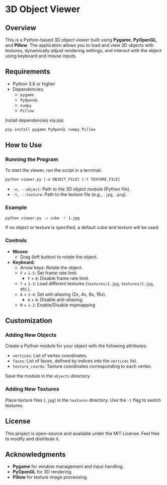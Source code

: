 
# 3D Object Viewer

## Overview

This is a Python-based 3D object viewer built using **Pygame**, **PyOpenGL**, and **Pillow**. The application allows you to load and view 3D objects with textures, dynamically adjust rendering settings, and interact with the object using keyboard and mouse inputs.

## Requirements

- Python 3.8 or higher
- Dependencies:
  - `pygame`
  - `PyOpenGL`
  - `numpy`
  - `Pillow`

Install dependencies via pip:

```bash
pip install pygame PyOpenGL numpy Pillow
```


## How to Use

### Running the Program

To start the viewer, run the script in a terminal:

```bash
python viewer.py [-o OBJECT_FILE] [-t TEXTURE_FILE]
```

- `-o, --object`: Path to the 3D object module (Python file).
- `-t, --texture`: Path to the texture file (e.g., `.jpg`, `.png`).

### Example

```bash
python viewer.py -o cube -t 1.jpg
```

If no object or texture is specified, a default cube and texture will be used.

### Controls

- **Mouse**:
  - Drag (left button) to rotate the object.
- **Keyboard**:
  - Arrow keys: Rotate the object.
  - `F` + `1-5`: Set frame rate limit.
    - `F` + `0`: Disable frame rate limit.
  - `T` + `1-3`: Load different textures (`textures/1.jpg`, `textures/2.jpg`, etc.).
  - `A` + `1-4`: Set anti-aliasing (2x, 4x, 8x, 16x).
    - `A` + `0`: Disable anti-aliasing.
  - `M` + `1-2`: Enable/Disable mipmapping

## Customization

### Adding New Objects

Create a Python module for your object with the following attributes:

- `vertices`: List of vertex coordinates.
- `faces`: List of faces, defined by indices into the `vertices` list.
- `texture_coords`: Texture coordinates corresponding to each vertex.

Save the module in the `objects` directory.

### Adding New Textures

Place texture files (`.jpg`) in the `textures` directory. Use the `-t` flag to switch textures.

## License

This project is open-source and available under the MIT License. Feel free to modify and distribute it.

## Acknowledgments

- **Pygame** for window management and input handling.
- **PyOpenGL** for 3D rendering.
- **Pillow** for texture image processing.
